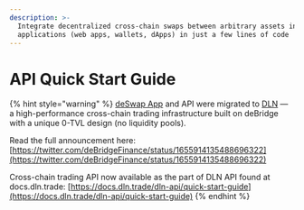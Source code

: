 ```yaml
---
description: >-
  Integrate decentralized cross-chain swaps between arbitrary assets into any
  applications (web apps, wallets, dApps) in just a few lines of code
---
```


# API Quick Start Guide

{% hint style="warning" %}
[deSwap App](https://app.debridge.finance/deswap) and API were migrated to [DLN](https://dln.trade/) — a high-performance cross-chain trading infrastructure built on deBridge with a unique 0-TVL design (no liquidity pools).

Read the full announcement here: [https://twitter.com/deBridgeFinance/status/1655914135488696322](https://twitter.com/deBridgeFinance/status/1655914135488696322)



Cross-chain trading API now available as the part of DLN API found at docs.dln.trade: [https://docs.dln.trade/dln-api/quick-start-guide](https://docs.dln.trade/dln-api/quick-start-guide)
{% endhint %}
